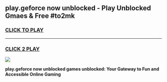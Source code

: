 
## play.geforce now unblocked - Play Unblocked Gmaes & Free #to2mk
<h3>
<a href="https://news.freeplayer.one?title=play.geforce_now_unblocked&ref=26F">CLICK TO PLAY</a></h3>
<hr>

<h3>
<a href="https://news.freeplayer.one?title=play.geforce_now_unblocked&ref=26F">CLICK 2 PLAY</a>
  
</h3>

<a href="https://news.freeplayer.one?title=play.geforce_now_unblocked&ref=26F/"><img src="https://clearcache.store/games.png"></a>


**play.geforce now unblocked games unblocked: Your Gateway to Fun and Accessible Online Gaming**
